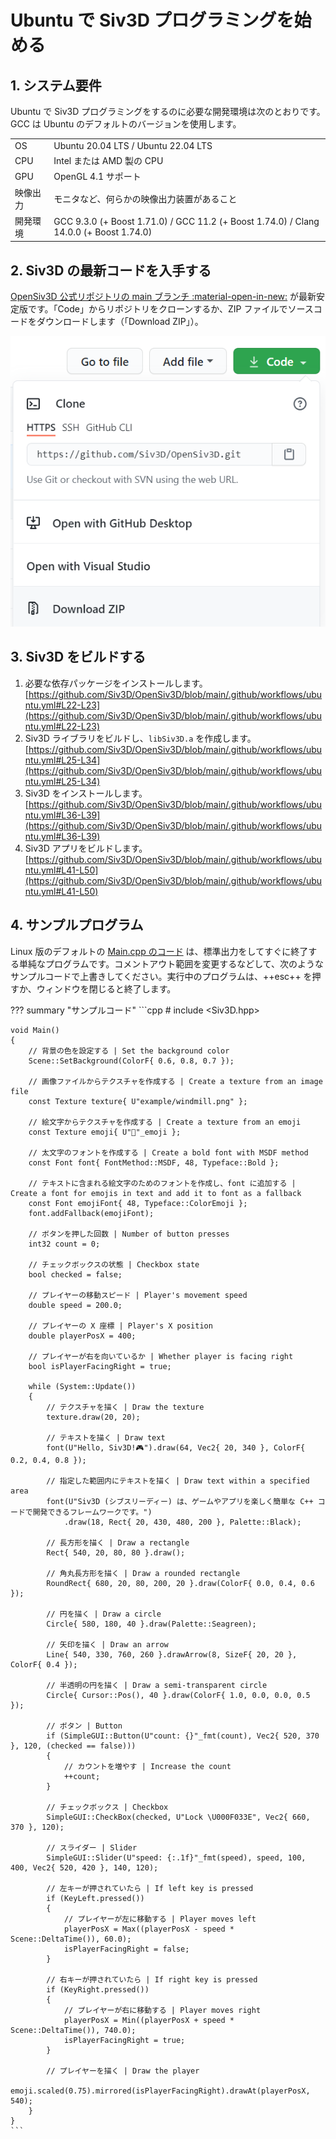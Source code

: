 # Ubuntu で Siv3D プログラミングを始める

## 1. システム要件
Ubuntu で Siv3D プログラミングをするのに必要な開発環境は次のとおりです。GCC は Ubuntu のデフォルトのバージョンを使用します。

|  |  |
|--|--|
| OS | Ubuntu 20.04 LTS / Ubuntu 22.04 LTS |
| CPU | Intel または AMD 製の CPU |
| GPU | OpenGL 4.1 サポート |
| 映像出力 | モニタなど、何らかの映像出力装置があること |
| 開発環境 | GCC 9.3.0 (+ Boost 1.71.0) / GCC 11.2 (+ Boost 1.74.0) / Clang 14.0.0 (+ Boost 1.74.0) |

## 2. Siv3D の最新コードを入手する
[OpenSiv3D 公式リポジトリの main ブランチ :material-open-in-new:](https://github.com/Siv3D/OpenSiv3D) が最新安定版です。「Code」からリポジトリをクローンするか、ZIP ファイルでソースコードをダウンロードします（「Download ZIP」）。

![](https://raw.githubusercontent.com/Siv3D/siv3d.site.resource/main/v6/download/ubuntu/repo.png)

## 3. Siv3D をビルドする
1. 必要な依存パッケージをインストールします。
[https://github.com/Siv3D/OpenSiv3D/blob/main/.github/workflows/ubuntu.yml#L22-L23](https://github.com/Siv3D/OpenSiv3D/blob/main/.github/workflows/ubuntu.yml#L22-L23)
2. Siv3D ライブラリをビルドし、`libSiv3D.a` を作成します。 
[https://github.com/Siv3D/OpenSiv3D/blob/main/.github/workflows/ubuntu.yml#L25-L34](https://github.com/Siv3D/OpenSiv3D/blob/main/.github/workflows/ubuntu.yml#L25-L34)
3. Siv3D をインストールします。 
[https://github.com/Siv3D/OpenSiv3D/blob/main/.github/workflows/ubuntu.yml#L36-L39](https://github.com/Siv3D/OpenSiv3D/blob/main/.github/workflows/ubuntu.yml#L36-L39)
4. Siv3D アプリをビルドします。 
[https://github.com/Siv3D/OpenSiv3D/blob/main/.github/workflows/ubuntu.yml#L41-L50](https://github.com/Siv3D/OpenSiv3D/blob/main/.github/workflows/ubuntu.yml#L41-L50)

## 4. サンプルプログラム
Linux 版のデフォルトの [Main.cpp のコード](https://github.com/Siv3D/OpenSiv3D/blob/main/Linux/App/Main.cpp) は、標準出力をしてすぐに終了する単純なプログラムです。コメントアウト範囲を変更するなどして、次のようなサンプルコードで上書きしてください。実行中のプログラムは、++esc++ を押すか、ウィンドウを閉じると終了します。

??? summary "サンプルコード"
	```cpp
	# include <Siv3D.hpp>

	void Main()
	{
		// 背景の色を設定する | Set the background color
		Scene::SetBackground(ColorF{ 0.6, 0.8, 0.7 });

		// 画像ファイルからテクスチャを作成する | Create a texture from an image file
		const Texture texture{ U"example/windmill.png" };

		// 絵文字からテクスチャを作成する | Create a texture from an emoji
		const Texture emoji{ U"🦖"_emoji };

		// 太文字のフォントを作成する | Create a bold font with MSDF method
		const Font font{ FontMethod::MSDF, 48, Typeface::Bold };

		// テキストに含まれる絵文字のためのフォントを作成し、font に追加する | Create a font for emojis in text and add it to font as a fallback
		const Font emojiFont{ 48, Typeface::ColorEmoji };
		font.addFallback(emojiFont);

		// ボタンを押した回数 | Number of button presses
		int32 count = 0;

		// チェックボックスの状態 | Checkbox state
		bool checked = false;

		// プレイヤーの移動スピード | Player's movement speed
		double speed = 200.0;

		// プレイヤーの X 座標 | Player's X position
		double playerPosX = 400;

		// プレイヤーが右を向いているか | Whether player is facing right
		bool isPlayerFacingRight = true;

		while (System::Update())
		{
			// テクスチャを描く | Draw the texture
			texture.draw(20, 20);

			// テキストを描く | Draw text
			font(U"Hello, Siv3D!🎮").draw(64, Vec2{ 20, 340 }, ColorF{ 0.2, 0.4, 0.8 });

			// 指定した範囲内にテキストを描く | Draw text within a specified area
			font(U"Siv3D (シブスリーディー) は、ゲームやアプリを楽しく簡単な C++ コードで開発できるフレームワークです。")
				.draw(18, Rect{ 20, 430, 480, 200 }, Palette::Black);

			// 長方形を描く | Draw a rectangle
			Rect{ 540, 20, 80, 80 }.draw();

			// 角丸長方形を描く | Draw a rounded rectangle
			RoundRect{ 680, 20, 80, 200, 20 }.draw(ColorF{ 0.0, 0.4, 0.6 });

			// 円を描く | Draw a circle
			Circle{ 580, 180, 40 }.draw(Palette::Seagreen);

			// 矢印を描く | Draw an arrow
			Line{ 540, 330, 760, 260 }.drawArrow(8, SizeF{ 20, 20 }, ColorF{ 0.4 });

			// 半透明の円を描く | Draw a semi-transparent circle
			Circle{ Cursor::Pos(), 40 }.draw(ColorF{ 1.0, 0.0, 0.0, 0.5 });

			// ボタン | Button
			if (SimpleGUI::Button(U"count: {}"_fmt(count), Vec2{ 520, 370 }, 120, (checked == false)))
			{
				// カウントを増やす | Increase the count
				++count;
			}

			// チェックボックス | Checkbox
			SimpleGUI::CheckBox(checked, U"Lock \U000F033E", Vec2{ 660, 370 }, 120);

			// スライダー | Slider
			SimpleGUI::Slider(U"speed: {:.1f}"_fmt(speed), speed, 100, 400, Vec2{ 520, 420 }, 140, 120);

			// 左キーが押されていたら | If left key is pressed
			if (KeyLeft.pressed())
			{
				// プレイヤーが左に移動する | Player moves left
				playerPosX = Max((playerPosX - speed * Scene::DeltaTime()), 60.0);
				isPlayerFacingRight = false;
			}

			// 右キーが押されていたら | If right key is pressed
			if (KeyRight.pressed())
			{
				// プレイヤーが右に移動する | Player moves right
				playerPosX = Min((playerPosX + speed * Scene::DeltaTime()), 740.0);
				isPlayerFacingRight = true;
			}

			// プレイヤーを描く | Draw the player
			emoji.scaled(0.75).mirrored(isPlayerFacingRight).drawAt(playerPosX, 540);
		}
	}
	```